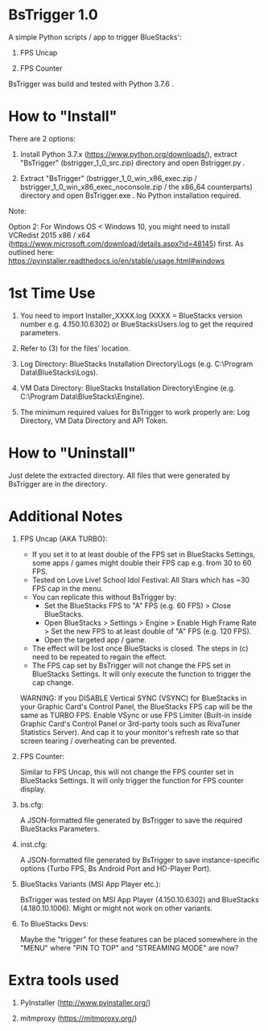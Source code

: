 BsTrigger 1.0
========================================

A simple Python scripts / app to trigger BlueStacks':

1. FPS Uncap

2. FPS Counter

BsTrigger was build and tested with Python 3.7.6 .


How to "Install"
========================================

There are 2 options:

1. Install Python 3.7.x (https://www.python.org/downloads/), extract "BsTrigger" (bstrigger_1_0_src.zip) directory and open Bstrigger.py .

2. Extract "BsTrigger" (bstrigger_1_0_win_x86_exec.zip / bstrigger_1_0_win_x86_exec_noconsole.zip / the x86_64 counterparts) directory and open BsTrigger.exe . No Python installation required.

Note:

Option 2: For Windows OS < Windows 10, you might need to install VCRedist 2015 x86 / x64 (https://www.microsoft.com/download/details.aspx?id=48145) first.
As outlined here: https://pyinstaller.readthedocs.io/en/stable/usage.html#windows


1st Time Use
========================================

1. You need to import Installer_XXXX.log (XXXX = BlueStacks version number e.g. 4.150.10.6302) or BlueStacksUsers.log to get the required parameters.

2. Refer to (3) for the files' location.

3. Log Directory: BlueStacks Installation Directory\Logs (e.g. C:\Program Data\BlueStacks\Logs).

4. VM Data Directory: BlueStacks Installation Directory\Engine (e.g. C:\Program Data\BlueStacks\Engine).

5. The minimum required values for BsTrigger to work properly are: Log Directory, VM Data Directory and API Token.


How to "Uninstall"
========================================

Just delete the extracted directory.
All files that were generated by BsTrigger are in the directory.


Additional Notes
========================================

1. FPS Uncap (AKA TURBO):

	- If you set it to at least double of the FPS set in BlueStacks Settings, some apps / games might double their FPS cap e.g. from 30 to 60 FPS.
	- Tested on Love Live! School Idol Festival: All Stars which has ~30 FPS cap in the menu.
	- You can replicate this without BsTrigger by:
		- Set the BlueStacks FPS to "A" FPS (e.g. 60 FPS) > Close BlueStacks.
		- Open BlueStacks > Settings > Engine > Enable High Frame Rate > Set the new FPS to at least double of "A" FPS (e.g. 120 FPS).
		- Open the targeted app / game.
	- The effect will be lost once BlueStacks is closed. The steps in (c) need to be repeated to regain the effect.
	- The FPS cap set by BsTrigger will not change the FPS set in BlueStacks Settings. It will only execute the function to trigger the cap change.

	WARNING:
	If you DISABLE Vertical SYNC (VSYNC) for BlueStacks in your Graphic Card's Control Panel, the BlueStacks FPS cap will be the same as TURBO FPS.
	Enable VSync or use FPS Limiter (Built-in inside Graphic Card's Control Panel or 3rd-party tools such as RivaTuner Statistics Server).
	And cap it to your monitor's refresh rate so that screen tearing / overheating can be prevented.

2. FPS Counter:

	Similar to FPS Uncap, this will not change the FPS counter set in BlueStacks Settings. It will only trigger the function for FPS counter display.

3. bs.cfg:

	A JSON-formatted file generated by BsTrigger to save the required BlueStacks Parameters.

4. inst.cfg:

	A JSON-formatted file generated by BsTrigger to save instance-specific options (Turbo FPS, Bs Android Port and HD-Player Port).

5. BlueStacks Variants (MSI App Player etc.):

	BsTrigger was tested on MSI App Player (4.150.10.6302) and BlueStacks (4.180.10.1006). Might or might not work on other variants.

6. To BlueStacks Devs:
	
	Maybe the "trigger" for these features can be placed somewhere in the "MENU" where "PIN TO TOP" and "STREAMING MODE" are now?


Extra tools used
========================================

1. PyInstaller (http://www.pyinstaller.org/)

2. mitmproxy (https://mitmproxy.org/)

